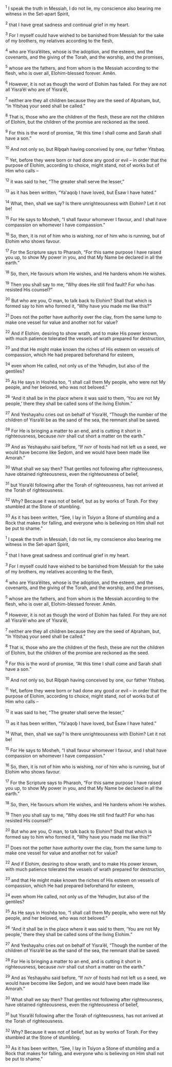 <sup>1</sup> I speak the truth in Messiah, I do not lie, my conscience also bearing me witness in the Set-apart Spirit,

<sup>2</sup> that I have great sadness and continual grief in my heart.

<sup>3</sup> For I myself could have wished to be banished from Messiah for the sake of my brothers, my relatives according to the flesh,

<sup>4</sup> who are Yisra’ĕlites, whose is the adoption, and the esteem, and the covenants, and the giving of the Torah, and the worship, and the promises,

<sup>5</sup> whose are the fathers, and from whom is the Messiah according to the flesh, who is over all, Elohim-blessed forever. Amĕn.

<sup>6</sup> However, it is not as though the word of Elohim has failed. For they are not all Yisra’ĕl who are of Yisra’ĕl,

<sup>7</sup> neither are they all children because they are the seed of Aḇraham, but, “In Yitsḥaq your seed shall be called.”

<sup>8</sup> That is, those who are the children of the flesh, these are not the children of Elohim, but the children of the promise are reckoned as the seed.

<sup>9</sup> For this is the word of promise, “At this time I shall come and Sarah shall have a son.”

<sup>10</sup> And not only so, but Riḇqah having conceived by one, our father Yitsḥaq.

<sup>11</sup> Yet, before they were born or had done any good or evil – in order that the purpose of Elohim, according to choice, might stand, not of works but of Him who calls –

<sup>12</sup> it was said to her, “The greater shall serve the lesser,”

<sup>13</sup> as it has been written, “Ya‛aqoḇ I have loved, but Ĕsaw I have hated.”

<sup>14</sup> What, then, shall we say? Is there unrighteousness with Elohim? Let it not be!

<sup>15</sup> For He says to Mosheh, “I shall favour whomever I favour, and I shall have compassion on whomever I have compassion.”

<sup>16</sup> So, then, it is not of him who is wishing, nor of him who is running, but of Elohim who shows favour.

<sup>17</sup> For the Scripture says to Pharaoh, “For this same purpose I have raised you up, to show My power in you, and that My Name be declared in all the earth.”

<sup>18</sup> So, then, He favours whom He wishes, and He hardens whom He wishes.

<sup>19</sup> Then you shall say to me, “Why does He still find fault? For who has resisted His counsel?”

<sup>20</sup> But who are you, O man, to talk back to Elohim? Shall that which is formed say to him who formed it, “Why have you made me like this?”

<sup>21</sup> Does not the potter have authority over the clay, from the same lump to make one vessel for value and another not for value?

<sup>22</sup> And if Elohim, desiring to show wrath, and to make His power known, with much patience tolerated the vessels of wrath prepared for destruction,

<sup>23</sup> and that He might make known the riches of His esteem on vessels of compassion, which He had prepared beforehand for esteem,

<sup>24</sup> even whom He called, not only us of the Yehuḏim, but also of the gentiles?

<sup>25</sup> As He says in Hoshĕa too, “I shall call them My people, who were not My people, and her beloved, who was not beloved.”

<sup>26</sup> “And it shall be in the place where it was said to them, ‘You are not My people,’ there they shall be called sons of the living Elohim.”

<sup>27</sup> And Yeshayahu cries out on behalf of Yisra’ĕl, “Though the number of the children of Yisra’ĕl be as the sand of the sea, the remnant shall be saved.

<sup>28</sup> For He is bringing a matter to an end, and is cutting it short in righteousness, because יהוה shall cut short a matter on the earth.”

<sup>29</sup> And as Yeshayahu said before, “If יהוה of hosts had not left us a seed, we would have become like Seḏom, and we would have been made like Amorah.”

<sup>30</sup> What shall we say then? That gentiles not following after righteousness, have obtained righteousness, even the righteousness of belief,

<sup>31</sup> but Yisra’ĕl following after the Torah of righteousness, has not arrived at the Torah of righteousness.

<sup>32</sup> Why? Because it was not of belief, but as by works of Torah. For they stumbled at the Stone of stumbling.

<sup>33</sup> As it has been written, “See, I lay in Tsiyon a Stone of stumbling and a Rock that makes for falling, and everyone who is believing on Him shall not be put to shame.”

<sup>1</sup> I speak the truth in Messiah, I do not lie, my conscience also bearing me witness in the Set-apart Spirit,

<sup>2</sup> that I have great sadness and continual grief in my heart.

<sup>3</sup> For I myself could have wished to be banished from Messiah for the sake of my brothers, my relatives according to the flesh,

<sup>4</sup> who are Yisra’ĕlites, whose is the adoption, and the esteem, and the covenants, and the giving of the Torah, and the worship, and the promises,

<sup>5</sup> whose are the fathers, and from whom is the Messiah according to the flesh, who is over all, Elohim-blessed forever. Amĕn.

<sup>6</sup> However, it is not as though the word of Elohim has failed. For they are not all Yisra’ĕl who are of Yisra’ĕl,

<sup>7</sup> neither are they all children because they are the seed of Aḇraham, but, “In Yitsḥaq your seed shall be called.”

<sup>8</sup> That is, those who are the children of the flesh, these are not the children of Elohim, but the children of the promise are reckoned as the seed.

<sup>9</sup> For this is the word of promise, “At this time I shall come and Sarah shall have a son.”

<sup>10</sup> And not only so, but Riḇqah having conceived by one, our father Yitsḥaq.

<sup>11</sup> Yet, before they were born or had done any good or evil – in order that the purpose of Elohim, according to choice, might stand, not of works but of Him who calls –

<sup>12</sup> it was said to her, “The greater shall serve the lesser,”

<sup>13</sup> as it has been written, “Ya‛aqoḇ I have loved, but Ĕsaw I have hated.”

<sup>14</sup> What, then, shall we say? Is there unrighteousness with Elohim? Let it not be!

<sup>15</sup> For He says to Mosheh, “I shall favour whomever I favour, and I shall have compassion on whomever I have compassion.”

<sup>16</sup> So, then, it is not of him who is wishing, nor of him who is running, but of Elohim who shows favour.

<sup>17</sup> For the Scripture says to Pharaoh, “For this same purpose I have raised you up, to show My power in you, and that My Name be declared in all the earth.”

<sup>18</sup> So, then, He favours whom He wishes, and He hardens whom He wishes.

<sup>19</sup> Then you shall say to me, “Why does He still find fault? For who has resisted His counsel?”

<sup>20</sup> But who are you, O man, to talk back to Elohim? Shall that which is formed say to him who formed it, “Why have you made me like this?”

<sup>21</sup> Does not the potter have authority over the clay, from the same lump to make one vessel for value and another not for value?

<sup>22</sup> And if Elohim, desiring to show wrath, and to make His power known, with much patience tolerated the vessels of wrath prepared for destruction,

<sup>23</sup> and that He might make known the riches of His esteem on vessels of compassion, which He had prepared beforehand for esteem,

<sup>24</sup> even whom He called, not only us of the Yehuḏim, but also of the gentiles?

<sup>25</sup> As He says in Hoshĕa too, “I shall call them My people, who were not My people, and her beloved, who was not beloved.”

<sup>26</sup> “And it shall be in the place where it was said to them, ‘You are not My people,’ there they shall be called sons of the living Elohim.”

<sup>27</sup> And Yeshayahu cries out on behalf of Yisra’ĕl, “Though the number of the children of Yisra’ĕl be as the sand of the sea, the remnant shall be saved.

<sup>28</sup> For He is bringing a matter to an end, and is cutting it short in righteousness, because יהוה shall cut short a matter on the earth.”

<sup>29</sup> And as Yeshayahu said before, “If יהוה of hosts had not left us a seed, we would have become like Seḏom, and we would have been made like Amorah.”

<sup>30</sup> What shall we say then? That gentiles not following after righteousness, have obtained righteousness, even the righteousness of belief,

<sup>31</sup> but Yisra’ĕl following after the Torah of righteousness, has not arrived at the Torah of righteousness.

<sup>32</sup> Why? Because it was not of belief, but as by works of Torah. For they stumbled at the Stone of stumbling.

<sup>33</sup> As it has been written, “See, I lay in Tsiyon a Stone of stumbling and a Rock that makes for falling, and everyone who is believing on Him shall not be put to shame.”

